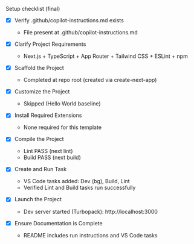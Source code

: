 Setup checklist (final)

- [x] Verify .github/copilot-instructions.md exists
	- File present at .github/copilot-instructions.md

- [x] Clarify Project Requirements
	- Next.js + TypeScript + App Router + Tailwind CSS + ESLint + npm

- [x] Scaffold the Project
	- Completed at repo root (created via create-next-app)

- [x] Customize the Project
	- Skipped (Hello World baseline)

- [x] Install Required Extensions
	- None required for this template

- [x] Compile the Project
	- Lint PASS (next lint)
	- Build PASS (next build)

- [x] Create and Run Task
	- VS Code tasks added: Dev (bg), Build, Lint
	- Verified Lint and Build tasks run successfully

- [x] Launch the Project
	- Dev server started (Turbopack): http://localhost:3000

- [x] Ensure Documentation is Complete
	- README includes run instructions and VS Code tasks
